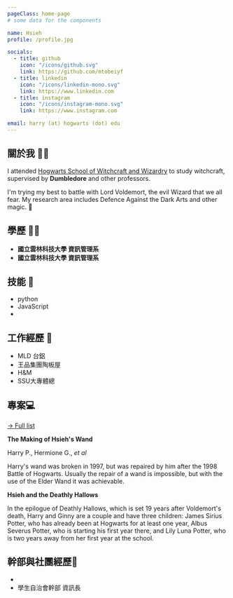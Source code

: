 ```yaml
---
pageClass: home-page
# some data for the components

name: Hsieh
profile: /profile.jpg

socials:
  - title: github
    icon: "/icons/github.svg"
    link: https://github.com/mtobeiyf
  - title: linkedin
    icon: "/icons/linkedin-mono.svg"
    link: https://www.linkedin.com
  - title: instagram
    icon: "/icons/instagram-mono.svg"
    link: https://www.instagram.com

email: harry (at) hogwarts (dot) edu
---
```


<ProfileSection :frontmatter="$page.frontmatter" />

## 關於我 🧏‍♀️

I attended [Hogwarts School of Witchcraft and Wizardry](https://en.wikipedia.org/wiki/Hogwarts) to study witchcraft, supervised by **Dumbledore** and other professors. 

I'm trying my best to battle with Lord Voldemort, the evil Wizard that we all fear. My research area includes Defence Against the Dark Arts and other magic. :dizzy:

## 學歷 👩‍🎓

- **國立雲林科技大學 資訊管理系** <br/>
- **國立雲林科技大學 資訊管理系**
## 技能 🔨
- python
- JavaScript
- 


## 工作經歷 💼
- MLD 台鋁
- 王品集團陶板屋
- H&M 
- SSU大專體總 

## 專案💻


[→ Full list](/projects/)

<ProjectCard image="/projects/1.png" hideBorder=true>

  **The Making of Hsieh's Wand**

  Harry P., Hermione G., *et al*
  
  Harry's wand was broken in 1997, but was repaired by him after the 1998 Battle of Hogwarts. Usually the repair of a wand is impossible, but with the use of the Elder Wand it was achievable.
  

</ProjectCard>

<ProjectCard hideBorder=true>

  **Hsieh and the Deathly Hallows**
  
  In the epilogue of Deathly Hallows, which is set 19 years after Voldemort's death, Harry and Ginny are a couple and have three children: James Sirius Potter, who has already been at Hogwarts for at least one year, Albus Severus Potter, who is starting his first year there, and Lily Luna Potter, who is two years away from her first year at the school.

</ProjectCard>


## 幹部與社團經歷:dizzy:
 - 
 - 學生自治會幹部 資訊長



<!-- Custom style for this page -->

<style lang="stylus">

.theme-container.home-page .page
  font-size 16px
  font-family "lucida grande", "lucida sans unicode", lucida, "Helvetica Neue", Helvetica, Arial, sans-serif;
  p
    margin 0 0 0.5rem
  p, ul, ol
    line-height normal
  a
    font-weight normal
  .theme-default-content:not(.custom) > h2
    margin-bottom 0.5rem
  .theme-default-content:not(.custom) > h2:first-child + p
    margin-top 0.5rem
  .theme-default-content:not(.custom) > h3
    padding-top 4rem

  /* Override */
  .md-card
    margin-top 0.5em
    .card-image
      padding 0.2rem
      img
        max-width 120px
        max-height 120px
    .card-content p
      -webkit-margin-after 0.2em

@media (max-width: 419px)
  .theme-container.home-page .page
    p, ul, ol
      line-height 1.5

    .md-card
      .card-image
        img 
          width 100%
          max-width 400px

</style>
